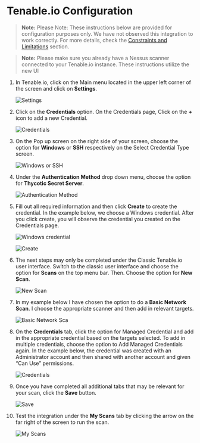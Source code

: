 [title]: # (Tenable.io Configuration)
[tags]: # (Tenable.sc)
[priority]: # (300)
# Tenable.io Configuration

   >**Note:** Please Note: These instructions below are provided for configuration purposes only. We have not observed this integration to work correctly. For more details, check the [Constraints and Limitations](../../tenable\getting-started\constraints.md) section.

   >**Note:** Please make sure you already have a Nessus scanner connected to your Tenable.io instance. These instructions utilize the new UI

1. In Tenable.io, click on the Main menu located in the upper left corner of the screen and click on __Settings__.

   ![Settings](images/Tenableio1.png)
1. Click on the __Credentials__ option. On the Credentials page, Click on the __+__ icon to add a new Credential.

   ![Credentials](images/Tenableio2.png)
1. On the Pop up screen on the right side of your screen, choose the option for __Windows__ or __SSH__ respectively on the Select Credential Type screen.

   ![Windows or SSH](images/Tenableio3.png)
1. Under the __Authentication Method__ drop down menu, choose the option for __Thycotic Secret Server__.

   ![Authentication Method](images/Tenableio4.png)
1. Fill out all required information and then click __Create__ to create the credential. In the example below, we choose a Windows credential. After you click create, you will observe the credential you created on the Credentials page.

   ![Windows credential](images/Tenableio5.png)

   ![Create](images/Tenableio6.png)
1. The next steps may only be completed under the Classic Tenable.io user interface. Switch to the classic user interface and choose the option for __Scans__ on the top menu bar. Then. Choose the option for __New Scan__.

   ![New Scan](images/Tenableio7.png)
1. In my example below I have chosen the option to do a __Basic Network Scan__. I choose the appropriate scanner and then add in relevant targets.

   ![Basic Network Sca](images/Tenableio8.png)
1. On the __Credentials__ tab, click the option for Managed Credential and add in the appropriate credential based on the targets selected. To add in multiple credentials, choose the option to Add Managed Credentials again. In the example below, the credential was created with an Administrator account and then shared with another account and given “Can Use” permissions.

   ![Credentials](images/Tenableio9.png)
1. Once you have completed all additional tabs that may be relevant for your scan, click the __Save__ button.

   ![Save](images/Tenableio10.png)
1. Test the integration under the __My Scans__ tab by clicking the arrow on the far right of the screen to run the scan.

   ![My Scans](images/Tenableio11.png)
